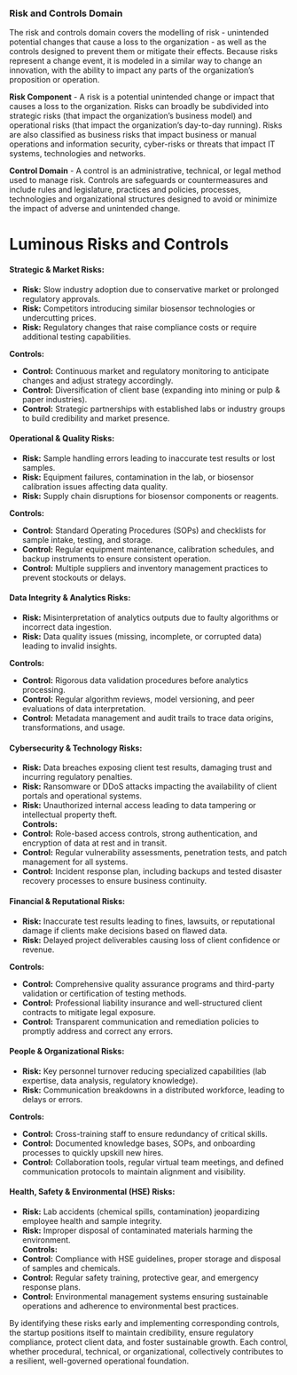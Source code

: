 ### Risk and Controls Domain
The risk and controls domain covers the modelling of risk - unintended potential changes that cause a loss to the organization - as well as the controls designed to prevent them or mitigate their effects. Because risks represent a change event, it is modeled in a similar way to change an innovation, with the ability to impact any parts of the organization’s proposition or operation.

**Risk Component** - A risk is a potential unintended change or impact that causes a loss to the organization. Risks can broadly be subdivided into strategic risks (that impact the organization’s business model) and operational risks (that impact the organization’s day-to-day running). Risks are also classified as business risks that impact business or manual operations and information security, cyber-risks or threats that impact IT systems, technologies and networks.

**Control Domain** - A control is an administrative, technical, or legal method used to manage risk. Controls are safeguards or countermeasures and include rules and legislature, practices and policies, processes, technologies and organizational structures designed to avoid or minimize the impact of adverse and unintended change.

# Luminous Risks and Controls

#### Strategic & Market Risks:
- **Risk:** Slow industry adoption due to conservative market or prolonged regulatory approvals.  
- **Risk:** Competitors introducing similar biosensor technologies or undercutting prices.  
- **Risk:** Regulatory changes that raise compliance costs or require additional testing capabilities.  

**Controls:**  
- **Control:** Continuous market and regulatory monitoring to anticipate changes and adjust strategy accordingly.  
- **Control:** Diversification of client base (expanding into mining or pulp & paper industries).  
- **Control:** Strategic partnerships with established labs or industry groups to build credibility and market presence.

#### Operational & Quality Risks:
- **Risk:** Sample handling errors leading to inaccurate test results or lost samples.  
- **Risk:** Equipment failures, contamination in the lab, or biosensor calibration issues affecting data quality.  
- **Risk:** Supply chain disruptions for biosensor components or reagents.  

**Controls:**  
- **Control:** Standard Operating Procedures (SOPs) and checklists for sample intake, testing, and storage.  
- **Control:** Regular equipment maintenance, calibration schedules, and backup instruments to ensure consistent operation.  
- **Control:** Multiple suppliers and inventory management practices to prevent stockouts or delays.

#### Data Integrity & Analytics Risks:
- **Risk:** Misinterpretation of analytics outputs due to faulty algorithms or incorrect data ingestion.  
- **Risk:** Data quality issues (missing, incomplete, or corrupted data) leading to invalid insights.  

**Controls:**  
- **Control:** Rigorous data validation procedures before analytics processing.  
- **Control:** Regular algorithm reviews, model versioning, and peer evaluations of data interpretation.  
- **Control:** Metadata management and audit trails to trace data origins, transformations, and usage.

#### Cybersecurity & Technology Risks:  
- **Risk:** Data breaches exposing client test results, damaging trust and incurring regulatory penalties.  
- **Risk:** Ransomware or DDoS attacks impacting the availability of client portals and operational systems.  
- **Risk:** Unauthorized internal access leading to data tampering or intellectual property theft.  
**Controls:**  
- **Control:** Role-based access controls, strong authentication, and encryption of data at rest and in transit.  
- **Control:** Regular vulnerability assessments, penetration tests, and patch management for all systems.  
- **Control:** Incident response plan, including backups and tested disaster recovery processes to ensure business continuity.

#### Financial & Reputational Risks: 
- **Risk:** Inaccurate test results leading to fines, lawsuits, or reputational damage if clients make decisions based on flawed data.  
- **Risk:** Delayed project deliverables causing loss of client confidence or revenue.  

**Controls:**  
- **Control:** Comprehensive quality assurance programs and third-party validation or certification of testing methods.  
- **Control:** Professional liability insurance and well-structured client contracts to mitigate legal exposure.  
- **Control:** Transparent communication and remediation policies to promptly address and correct any errors.

#### People & Organizational Risks: 
- **Risk:** Key personnel turnover reducing specialized capabilities (lab expertise, data analysis, regulatory knowledge).  
- **Risk:** Communication breakdowns in a distributed workforce, leading to delays or errors.  

**Controls:**  
- **Control:** Cross-training staff to ensure redundancy of critical skills.  
- **Control:** Documented knowledge bases, SOPs, and onboarding processes to quickly upskill new hires.  
- **Control:** Collaboration tools, regular virtual team meetings, and defined communication protocols to maintain alignment and visibility.

#### Health, Safety & Environmental (HSE) Risks:  
- **Risk:** Lab accidents (chemical spills, contamination) jeopardizing employee health and sample integrity.  
- **Risk:** Improper disposal of contaminated materials harming the environment.  
**Controls:**  
- **Control:** Compliance with HSE guidelines, proper storage and disposal of samples and chemicals.  
- **Control:** Regular safety training, protective gear, and emergency response plans.  
- **Control:** Environmental management systems ensuring sustainable operations and adherence to environmental best practices.

By identifying these risks early and implementing corresponding controls, the startup positions itself to maintain credibility, ensure regulatory compliance, protect client data, and foster sustainable growth. Each control, whether procedural, technical, or organizational, collectively contributes to a resilient, well-governed operational foundation.
